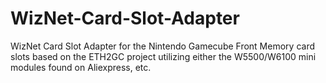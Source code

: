 # WizNet-Card-Slot-Adapter
WizNet Card Slot Adapter for the Nintendo Gamecube Front Memory card slots based on the ETH2GC project utilizing either the W5500/W6100 mini modules found on Aliexpress, etc.
